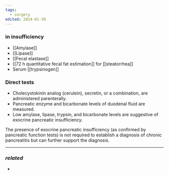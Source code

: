 ```yaml
---
tags:
  - surgery
edited: 2024-01-30
---
```

### in insufficiency
- [[Amylase]] 
- [[Lipase]]
- [[Fecal elastase]] 
- [[72 h quantitative fecal fat estimation]] for [[steatorrhea]] 
- Serum [[trypsinogen]] 

### Direct tests
 - Cholecystokinin analog (cerulein), secretin, or a combination, are administered parenterally.
- Pancreatic enzyme and bicarbonate levels of duodenal fluid are measured.
- Low amylase, lipase, trypsin, and bicarbonate levels are suggestive of exocrine pancreatic insufficiency.

The presence of exocrine pancreatic insufficiency (as confirmed by pancreatic function tests) is not required to establish a diagnosis of chronic pancreatitis but can further support the diagnosis.

---
### *related*
- 